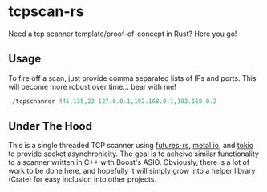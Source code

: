 # tcpscan-rs
Need a tcp scanner template/proof-of-concept in Rust? Here you go!

## Usage
To fire off a scan, just provide comma separated lists of IPs and ports. This will become more robust over time...
bear with me!
```rust
./tcpscnanner 445,135,22 127.0.0.1,192.168.0.1,192.168.0.2
```

## Under The Hood
This is a single threaded TCP scanner using [futures-rs](https://github.com/alexcrichton/futures-rs), [metal io](https://github.com/carllerche/mio), and [tokio](https://github.com/tokio-rs/tokio) to provide socket asynchronicity. The goal is to acheive similar functionality to a scanner written in C++ with Boost's ASIO. Obviously, there is a lot of work to be done here, and hopefully it will simply grow into a helper library (Crate) for easy inclusion into other projects.
